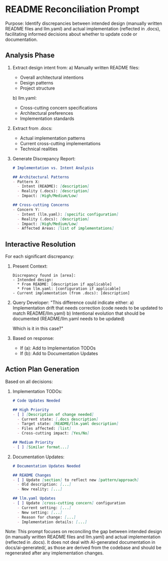 # README Reconciliation Prompt

Purpose: Identify discrepancies between intended design (manually written README files and llm.yaml) and actual implementation (reflected in .docs), facilitating informed decisions about whether to update code or documentation.

## Analysis Phase
1. Extract design intent from:
   a) Manually written README files:
      - Overall architectural intentions
      - Design patterns
      - Project structure
   
   b) llm.yaml:
      - Cross-cutting concern specifications
      - Architectural preferences
      - Implementation standards
   
2. Extract from .docs:
   - Actual implementation patterns
   - Current cross-cutting implementations
   - Technical realities

3. Generate Discrepancy Report:
   ```markdown
   # Implementation vs. Intent Analysis
   
   ## Architectural Patterns
   - Pattern X:
     - Intent (README): [description]
     - Reality (.docs): [description]
     - Impact: [High/Medium/Low]
   
   ## Cross-cutting Concerns
   - Concern Y:
     - Intent (llm.yaml): [specific configuration]
     - Reality (.docs): [description]
     - Impact: [High/Medium/Low]
     - Affected Areas: [list of implementations]
   ```

## Interactive Resolution
For each significant discrepancy:

1. Present Context:
   ```
   Discrepancy found in [area]:
   - Intended design:
     * From README: [description if applicable]
     * From llm.yaml: [configuration if applicable]
   - Current implementation (from .docs): [description]
   ```

2. Query Developer:
   "This difference could indicate either:
    a) Implementation drift that needs correction (code needs to be updated to match README/llm.yaml)
    b) Intentional evolution that should be documented (README/llm.yaml needs to be updated)
    
    Which is it in this case?"

3. Based on response:
   - If (a): Add to Implementation TODOs
   - If (b): Add to Documentation Updates

## Action Plan Generation
Based on all decisions:

1. Implementation TODOs:
   ```markdown
   # Code Updates Needed
   
   ## High Priority
   - [ ] [Description of change needed]
     - Current state: [.docs description]
     - Target state: [README/llm.yaml description]
     - Files affected: [list]
     - Cross-cutting impact: [Yes/No]
   
   ## Medium Priority
   - [ ] [Similar format...]
   ```

2. Documentation Updates:
   ```markdown
   # Documentation Updates Needed
   
   ## README Changes
   - [ ] Update [section] to reflect new [pattern/approach]
     - Old description: [...]
     - New reality: [...]
   
   ## llm.yaml Updates
   - [ ] Update [cross-cutting concern] configuration
     - Current setting: [...]
     - New setting: [...]
     - Reason for change: [...]
     - Implementation details: [...]
   ```

Note: This prompt focuses on reconciling the gap between intended design (in manually written README files and llm.yaml) and actual implementation (reflected in .docs). It does not deal with AI-generated documentation in docs/ai-generated/, as those are derived from the codebase and should be regenerated after any implementation changes. 